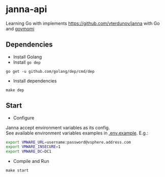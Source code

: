 # janna-api
Learning Go with implements https://github.com/vterdunov/janna with Go and [govmomi](https://github.com/vmware/govmomi)

## Dependencies
- Install Golang
- Install `go dep`  
```
go get -u github.com/golang/dep/cmd/dep
```  
- Install dependencies
```
make dep
```

## Start
- Configure

Janna accept environment variables as its config.  
See available environment variables examples in [.env.example](https://github.com/vterdunov/janna-api/blob/master/.env.example). E.g.:
```bash
export VMWARE_URL=username:password@vsphere.address.com
export VMWARE_INSECURE=1
export VMWARE_DC=DC1
```
- Compile and Run
```
make start
```
